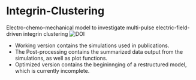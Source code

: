 # Integrin-Clustering
Electro-chemo-mechanical model to investigate multi-pulse electric-field-driven integrin clustering
![DOI](https://zenodo.org/badge/269767974.svg)

* Working version contains the simulations used in publications.
* The Post-processing contains the summarized data output from the simulations, as well as plot functions.
* Optimized version contains the begininnging of a restructured model, which is currently incomplete.
